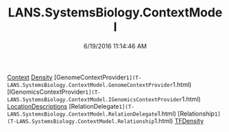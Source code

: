 ﻿---
title: LANS.SystemsBiology.ContextModel
date: 6/19/2016 11:14:46 AM
---

[Context](T-LANS.SystemsBiology.ContextModel.Context.html)
[Density](T-LANS.SystemsBiology.ContextModel.Density.html)
[GenomeContextProvider`1](T-LANS.SystemsBiology.ContextModel.GenomeContextProvider`1.html)
[IGenomicsContextProvider`1](T-LANS.SystemsBiology.ContextModel.IGenomicsContextProvider`1.html)
[LocationDescriptions](T-LANS.SystemsBiology.ContextModel.LocationDescriptions.html)
[RelationDelegate`1](T-LANS.SystemsBiology.ContextModel.RelationDelegate`1.html)
[Relationship`1](T-LANS.SystemsBiology.ContextModel.Relationship`1.html)
[TFDensity](T-LANS.SystemsBiology.ContextModel.TFDensity.html)
